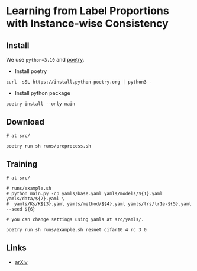 # Learning from Label Proportions with Instance-wise Consistency

## Install
We use `python=3.10` and [poetry](https://python-poetry.org/docs/).
- Install poetry
```
curl -sSL https://install.python-poetry.org | python3 -
```
- Install python package
```
poetry install --only main
```

## Download
```
# at src/

poetry run sh runs/preprocess.sh
```

## Training
```
# at src/

# runs/example.sh
# python main.py -cp yamls/base.yaml yamls/models/${1}.yaml yamls/data/${2}.yaml \
#  yamls/Ks/K${3}.yaml yamls/method/${4}.yaml yamls/lrs/lr1e-${5}.yaml --seed ${6}

# you can change settings using yamls at src/yamls/.

poetry run sh runs/example.sh resnet cifar10 4 rc 3 0
```

## Links
- [arXiv](https://arxiv.org/abs/2203.12836)
